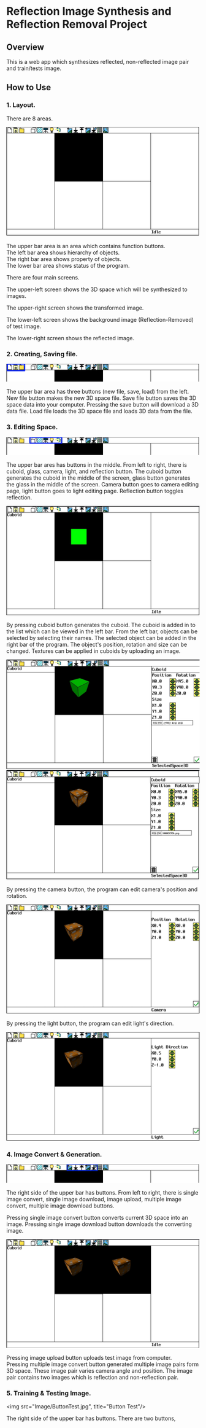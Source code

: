 # Reflection Image Synthesis and Reflection Removal Project

## Overview

This is a web app which synthesizes reflected, non-reflected image pair and train/tests image.

## How to Use

### 1. Layout.

There are 8 areas.

<img src="Image/Layout.jpg" title="Layout"/>

The upper bar area is an area which contains function buttons.  
The left bar area shows hierarchy of objects.  
The right bar area shows property of objects.  
The lower bar area shows status of the program.  

There are four main screens.

The upper-left screen shows the 3D space which will be synthesized to images.

The upper-right screen shows the transformed image.

The lower-left screen shows the background image (Reflection-Removed) of test image.

The lower-right screen shows the reflected image.

### 2. Creating, Saving file.

<img src="Image/ButtonFile.jpg" title="Button File"/>

The upper bar area has three buttons (new file, save, load) from the left. New file button makes the new 3D space file. Save file button saves the 3D space data into your computer. Pressing the save button will download a 3D data file. Load file loads the 3D space file and loads 3D data from the file.

### 3. Editing Space.

<img src="Image/Button3D.jpg" title="Button Edit"/>

The upper bar ares has buttons in the middle. From left to right, there is cuboid, glass, camera, light, and reflection button. The cuboid button generates the cuboid in the middle of the screen, glass button generates the glass in the middle of the screen. Camera button goes to camera editing page, light button goes to light editing page. Reflection button toggles reflection.

<img src="Image/CuboidAdded.jpg" title="Cuboid Added">

By pressing cuboid button generates the cuboid. The cuboid is added in to the list which can be viewed in the left bar. From the left bar, objects can be selected by selecting their names. The selected object can be added in the right bar of the program. The object's position, rotation and size can be changed. Textures can be applied in cuboids by uploading an image.

<img src="Image/CuboidEdit.jpg" title="Cuboid Edit">

<img src="Image/CuboidTexture.jpg" title="Cuboid Texture">

By pressing the camera button, the program can edit camera's position and rotation.

<img src="Image/Camera.jpg" title="Camera">

By pressing the light button, the program can edit light's direction.

<img src="Image/Light.jpg" title="Light">

### 4. Image Convert & Generation.

<img src="Image/ButtonConvert.jpg" title="Button Convert"/>

The right side of the upper bar has buttons. From left to right, there is single image convert, single image download, image upload, multiple image convert, multiple image download buttons.

Pressing single image convert button converts current 3D space into an image. Pressing single image download button downloads the converting image.  

<img src="Image/ConvertedSingle.jpg" title="Converted Single"/>

Pressing image upload button uploads test image from computer.  
Pressing multiple image convert button generated multiple image pairs form 3D space. These image pair varies camera angle and position. The image pair contains two images which is reflection and non-reflection pair.

### 5. Training & Testing Image.

<img src="Image/ButtonTest.jpg", title="Button Test"/>

The right side of the upper bar has buttons. There are two buttons, 
